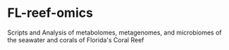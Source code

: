 # FL-reef-omics
Scripts and Analysis of metabolomes, metagenomes, and microbiomes of the seawater and corals of Florida's Coral Reef
